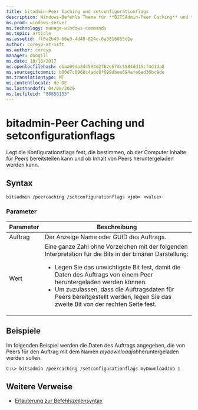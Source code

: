 ```yaml
---
title: bitadmin-Peer Caching und setconfigurationflags
description: Windows-Befehls Thema für **BITSAdmin-Peer Caching** und **setconfigurationflags**, mit dem die Konfigurationsflags festgelegt werden, die bestimmen, ob der Computer Inhalte für Peers bereitstellen kann und ob Inhalt von Peers heruntergeladen werden kann.
ms.prod: windows-server
ms.technology: manage-windows-commands
ms.topic: article
ms.assetid: ff0a2b49-66e3-4d40-824c-6a3816055d2e
author: coreyp-at-msft
ms.author: coreyp
manager: dongill
ms.date: 10/16/2017
ms.openlocfilehash: ebaa09da2d4594d2762e67dc5884dd15cf4d1da8
ms.sourcegitcommit: b00d7c8968c4adc8f699dbee694afe6ed36bc9de
ms.translationtype: MT
ms.contentlocale: de-DE
ms.lasthandoff: 04/08/2020
ms.locfileid: "80850133"
---
```

# <a name="bitsadmin-peercaching-and-setconfigurationflags"></a>bitadmin-Peer Caching und setconfigurationflags

Legt die Konfigurationsflags fest, die bestimmen, ob der Computer Inhalte für Peers bereitstellen kann und ob Inhalt von Peers heruntergeladen werden kann.

## <a name="syntax"></a>Syntax

```
bitsadmin /peercaching /setconfigurationflags <job> <value>
```

### <a name="parameters"></a>Parameter

| Parameter | Beschreibung |
| -------------- | -------------- |
| Auftrag | Der Anzeige Name oder GUID des Auftrags. |
| Wert | Eine ganze Zahl ohne Vorzeichen mit der folgenden Interpretation für die Bits in der binären Darstellung:<ul><li> Legen Sie das unwichtigste Bit fest, damit die Daten des Auftrags von einem Peer heruntergeladen werden können.</li><li>Um zuzulassen, dass die Auftragsdaten für Peers bereitgestellt werden, legen Sie das zweite Bit von der rechten Seite fest.</li></ul>|

## <a name="examples"></a><a name=BKMK_examples></a>Beispiele

Im folgenden Beispiel werden die Daten des Auftrags angegeben, die von Peers für den Auftrag mit dem Namen *mydownloadjob*heruntergeladen werden sollen.

```
C:\> bitsadmin /peercaching /setconfigurationflags myDownloadJob 1
```

## <a name="additional-references"></a>Weitere Verweise

- [Erläuterung zur Befehlszeilensyntax](command-line-syntax-key.md)